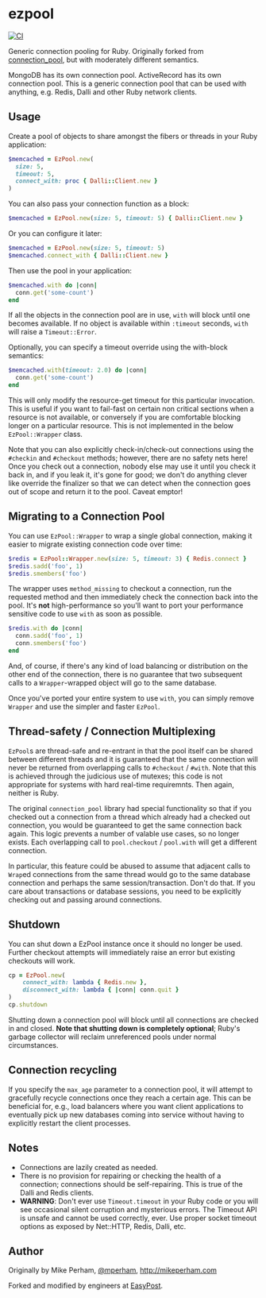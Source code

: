 ezpool
=================

[![CI](https://github.com/EasyPost/ezpool/workflows/CI/badge.svg)](https://github.com/EasyPost/ezpool/actions?query=workflow%3ACI)

Generic connection pooling for Ruby. Originally forked from
[connection_pool](https://github.com/mperham/connection_pool), but with moderately different semantics.

MongoDB has its own connection pool.  ActiveRecord has its own connection pool.
This is a generic connection pool that can be used with anything, e.g. Redis,
Dalli and other Ruby network clients.


Usage
-----

Create a pool of objects to share amongst the fibers or threads in your Ruby
application:

```ruby
$memcached = EzPool.new(
  size: 5,
  timeout: 5,
  connect_with: proc { Dalli::Client.new }
)
```

You can also pass your connection function as a block:

```ruby
$memcached = EzPool.new(size: 5, timeout: 5) { Dalli::Client.new }
```

Or you can configure it later:

```ruby
$memcached = EzPool.new(size: 5, timeout: 5)
$memcached.connect_with { Dalli::Client.new }
```

Then use the pool in your application:

``` ruby
$memcached.with do |conn|
  conn.get('some-count')
end
```

If all the objects in the connection pool are in use, `with` will block
until one becomes available.  If no object is available within `:timeout` seconds,
`with` will raise a `Timeout::Error`.

Optionally, you can specify a timeout override using the with-block semantics:

``` ruby
$memcached.with(timeout: 2.0) do |conn|
  conn.get('some-count')
end
```

This will only modify the resource-get timeout for this particular
invocation. This is useful if you want to fail-fast on certain non critical
sections when a resource is not available, or conversely if you are comfortable
blocking longer on a particular resource. This is not implemented in the below
`EzPool::Wrapper` class.

Note that you can also explicitly check-in/check-out connections using the `#checkin`
and `#checkout` methods; however, there are no safety nets here! Once you check out a connection,
nobody else may use it until you check it back in, and if you leak it, it's gone for good;
we don't do anything clever like override the finalizer so that we can detect when
the connection goes out of scope and return it to the pool. Caveat emptor!

## Migrating to a Connection Pool

You can use `EzPool::Wrapper` to wrap a single global connection,
making it easier to migrate existing connection code over time:

``` ruby
$redis = EzPool::Wrapper.new(size: 5, timeout: 3) { Redis.connect }
$redis.sadd('foo', 1)
$redis.smembers('foo')
```

The wrapper uses `method_missing` to checkout a connection, run the requested
method and then immediately check the connection back into the pool.  It's
**not** high-performance so you'll want to port your performance sensitive code
to use `with` as soon as possible.

``` ruby
$redis.with do |conn|
  conn.sadd('foo', 1)
  conn.smembers('foo')
end
```

And, of course, if there's any kind of load balancing or distribution on
the other end of the connection, there is no guarantee that two subsequent calls
to a `Wrapper`-wrapped object will go to the same database.

Once you've ported your entire system to use `with`, you can simply remove
`Wrapper` and use the simpler and faster `EzPool`.

## Thread-safety / Connection Multiplexing

`EzPool`s are thread-safe and re-entrant in that the pool itself can be shared between different
threads and it is guaranteed that the same connection will never be returned from overlapping calls
to `#checkout` / `#with`. Note that this is achieved through the judicious use of mutexes; this code
is not appropriate for systems with hard real-time requiremnts. Then again, neither is Ruby.

The original `connection_pool` library had special functionality so that if you checked out
a connection from a thread which already had a checked out connection, you would be guaranteed
to get the same connection back again. This logic prevents a number of valable use cases,
so no longer exists. Each overlapping call to `pool.checkout` / `pool.with` will get a different
connection.

In particular, this feature could be abused to assume that adjacent calls to `Wrap`ed connections
from the same thread would go to the same database connection and perhaps the same session/transaction.
Don't do that. If you care about transactions or database sessions, you need to be explicitly checking
out and passing around connections.


## Shutdown

You can shut down a EzPool instance once it should no longer be used.
Further checkout attempts will immediately raise an error but existing checkouts
will work.

```ruby
cp = EzPool.new(
    connect_with: lambda { Redis.new },
    disconnect_with: lambda { |conn| conn.quit }
)
cp.shutdown
```

Shutting down a connection pool will block until all connections are checked in and closed.
**Note that shutting down is completely optional**; Ruby's garbage collector will reclaim
unreferenced pools under normal circumstances.

## Connection recycling

If you specify the `max_age` parameter to a connection pool, it will attempt to gracefully recycle
connections once they reach a certain age. This can be beneficial for, e.g., load balancers where you
want client applications to eventually pick up new databases coming into service without having to
explicitly restart the client processes.


Notes
-----

- Connections are lazily created as needed.
- There is no provision for repairing or checking the health of a connection;
  connections should be self-repairing.  This is true of the Dalli and Redis
  clients.
- **WARNING**: Don't ever use `Timeout.timeout` in your Ruby code or you will see
  occasional silent corruption and mysterious errors.  The Timeout API is unsafe
  and cannot be used correctly, ever.  Use proper socket timeout options as
  exposed by Net::HTTP, Redis, Dalli, etc.


Author
------

Originally by Mike Perham, [@mperham](https://twitter.com/mperham), <http://mikeperham.com>

Forked and modified by engineers at [EasyPost](https://www.easypost.com).

